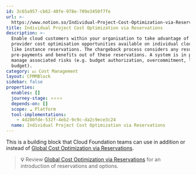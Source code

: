 ```yaml
---
id: 3c65a957-cb62-40fe-978e-709e3450f7fe
url: >-
  https://www.notion.so/Individual-Project-Cost-Optimization-via-Reservations-3c65a957cb6240fe978e709e3450f7fe
title: Individual Project Cost Optimization via Reservations
description: >-
  Enable cloud customers within your organisation to take advantage of cloud
  provider cost optimisation opportunities available on individual cloud tenants
  like instance reservations. The chargeback process considers any resulting
  pre-payments and benefits out of these reservations. A system is in place to
  manage associated risks (e.g. budget authorization, overcommitment, lack of
  budget). 
category: 💵 Cost Management
layout: CFMMBlock
sidebar: false
properties:
  enables: []
  journey-stage: ⭐️⭐️⭐️⭐️
  depends-on: []
  scope: ☁️ Platform
  tool-implementations:
    - 4d280fde-532f-4eb2-9c9c-da2c9ece3c24
  name: Individual Project Cost Optimization via Reservations
---
```


This is a building block that Cloud Foundation teams can use in addition or instead of [Global Cost Optimization via Reservations](./global-cost-optimization-via-reservations.md). 

> **💡** Review [Global Cost Optimization via Reservations](./global-cost-optimization-via-reservations.md) for an introduction of reservations and options.



